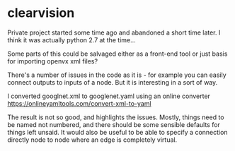 # clearvision

Private project started some time ago and abandoned a short time later. I think it was actually python 2.7 at the time...

Some parts of this could be salvaged either as a front-end tool or just basis for importing openvx xml files?

There's a number of issues in the code as it is - for example you can easily connect outputs to inputs of a node. But it is interesting in a sort of way.

I converted googlnet.xml to googlenet.yaml using an online converter https://onlineyamltools.com/convert-xml-to-yaml

The result is not so good, and highlights the issues. Mostly, things need to be named not numbered, and there should be some sensible defaults for things left unsaid.
It would also be useful to be able to specify a connection directly node to node where an edge is completely virtual.

